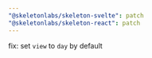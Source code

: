 ```yaml
---
"@skeletonlabs/skeleton-svelte": patch
"@skeletonlabs/skeleton-react": patch
---
```


fix: set `view` to `day` by default
  